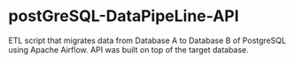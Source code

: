 # postGreSQL-DataPipeLine-API
ETL script that migrates data from Database A to Database B of PostgreSQL using Apache Airflow. API was built on top of the target database.
